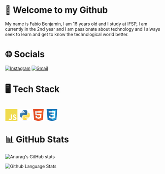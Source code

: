 # 👋 Welcome to my Github

My name is Fabio Benjamin, I am 16 years old and I study at IFSP, I am currently in the 2nd year and I am passionate about technology and I always seek to learn and get to know the technological world better.

# 🌐 Socials

[![Instagram](https://img.shields.io/badge/Instagram-FF0069?style=for-the-badge&logo=Instagram&logoColor=white)](https://www.instagram.com/fabioxcz_/)   [![Gmail](https://img.shields.io/badge/Gmail-333333?style=for-the-badge&logo=gmail&logoColor=red)](mailto:fabiobenjoliveira@gmail.com)


# 🖥️ Tech Stack

<div style="display: inline_block"><br>
  <img align="center" alt="Fabio-Js" height="40" width="40" src="https://raw.githubusercontent.com/devicons/devicon/master/icons/javascript/javascript-plain.svg">
  <img align="center" alt="Fabio-Python" height="40" width="40" src="https://raw.githubusercontent.com/devicons/devicon/master/icons/python/python-original.svg">
  <img align="center" alt="Fabio-HTML" height="40" width="40" src="https://raw.githubusercontent.com/devicons/devicon/master/icons/html5/html5-original.svg">
  <img align="center" alt="Fabio-CSS" height="40" width="40" src="https://raw.githubusercontent.com/devicons/devicon/master/icons/css3/css3-original.svg">  
</div>

# 📊 GitHub Stats

![Anurag's GitHub stats](https://github-readme-stats.vercel.app/api?username=FabioBenjamin&show_icons=true&theme=transparent)

![Github Language Stats](https://github-readme-stats.vercel.app/api/top-langs/?username=FabioBenjamin&theme=transparent)
